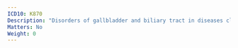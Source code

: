 ```yaml
---
ICD10: K870
Description: "Disorders of gallbladder and biliary tract in diseases classified elsewhere"
Matters: No
Weight: 0
---
```

